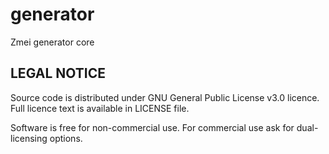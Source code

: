 # generator

Zmei generator core


## LEGAL NOTICE

Source code is distributed under GNU General Public License v3.0 licence. Full licence text is available in LICENSE file.

Software is free for non-commercial use. For commercial use ask for dual-licensing options. 
